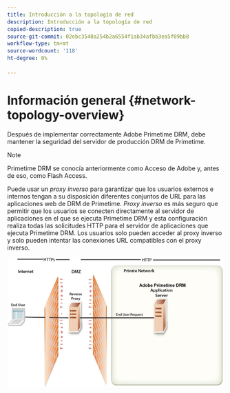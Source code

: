 ```yaml
---
title: Introducción a la topología de red
description: Introducción a la topología de red
copied-description: true
source-git-commit: 02ebc3548a254b2a6554f1ab34afbb3ea5f09bb8
workflow-type: tm+mt
source-wordcount: '118'
ht-degree: 0%

---
```


# Información general {#network-topology-overview}

Después de implementar correctamente Adobe Primetime DRM, debe mantener la seguridad del servidor de producción DRM de Primetime.

>[!NOTE]
>
>Primetime DRM se conocía anteriormente como Acceso de Adobe y, antes de eso, como Flash Access.

Puede usar un *proxy inverso* para garantizar que los usuarios externos e internos tengan a su disposición diferentes conjuntos de URL para las aplicaciones web de DRM de Primetime. *Proxy inverso* es más seguro que permitir que los usuarios se conecten directamente al servidor de aplicaciones en el que se ejecuta Primetime DRM y esta configuración realiza todas las solicitudes HTTP para el servidor de aplicaciones que ejecuta Primetime DRM. Los usuarios solo pueden acceder al proxy inverso y solo pueden intentar las conexiones URL compatibles con el proxy inverso.

<!--<a id="fig_8083A8C794B646CD87985EC891B60663"></a>-->

![](assets/AdobeAccess_4_SecureDeployment.png)
